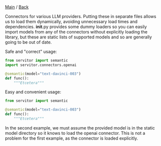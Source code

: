 [Main](../../) / [Back](../)

Connectors for various LLM providers. Putting these in separate files allows us to load them dynamically, avoiding unnecessary load times and dependencies. __init__.py provides some dummy loaders so you can easily import models from any of the connectors without explicitly loading the library, but these are static lists of supported models and so are generally going to be out of date.

Safe and "correct" usage:
```python
from servitor import semantic
import servitor.connectors.openai

@semantic(model="text-davinci-003")
def func():
	"""Etcetera"""
```

Easy and convenient usage:
```python
from servitor import semantic

@semantic(model="text-davinci-003")
def func():
	"""Etcetera"""
```

In the second example, we must assume the provided model is in the static model directory so it knows to load the openai connector. This is not a problem for the first example, as the connector is loaded explicitly.